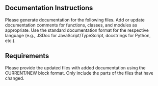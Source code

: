 ## Documentation Instructions

Please generate documentation for the following files. Add or update documentation comments for functions, classes, and modules as appropriate. Use the standard documentation format for the respective language (e.g., JSDoc for JavaScript/TypeScript, docstrings for Python, etc.).

## Requirements

Please provide the updated files with added documentation using the CURRENT/NEW block format. Only include the parts of the files that have changed.